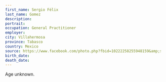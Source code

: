 ```yaml
---
first_name: Sergio Félix
last_name: Gomez
description: 
portrait: 
occupation: General Practitioner
employer: 
city: Villahermosa
province: Tabasco
country: Mexico
source: https://www.facebook.com/photo.php?fbid=10222258255948159&amp;set=a.4157646622311&amp;type=3&amp;theater
birth_date: 
death_date: 
---
```


Age unknown.